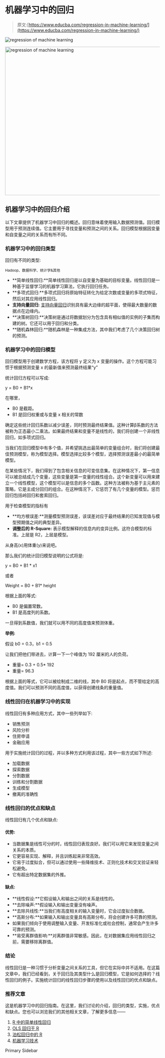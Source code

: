 # 机器学习中的回归

> 原文:[https://www.educba.com/regression-in-machine-learning/](https://www.educba.com/regression-in-machine-learning/)

![regression of machine learning](../Images/d13e3d2448e75134e9417aee92e4aac0.png)

<noscript><img class="alignnone size-full wp-image-282725" src="../Images/d13e3d2448e75134e9417aee92e4aac0.png" alt="regression of machine learning" width="863" height="482" srcset="https://cdn.educba.com/academy/wp-content/uploads/2020/01/regression-of-machine-learning.jpg.webp 863w,https://cdn.educba.com/academy/wp-content/uploads/2020/01/regression-of-machine-learning-300x168.jpg.webp 300w,https://cdn.educba.com/academy/wp-content/uploads/2020/01/regression-of-machine-learning-768x429.jpg.webp 768w" sizes="(max-width: 863px) 100vw, 863px" data-original-src="https://cdn.educba.com/academy/wp-content/uploads/2020/01/regression-of-machine-learning.jpg.webp"/></noscript>

## 机器学习中的回归介绍

以下文章提供了机器学习中回归的概述。回归意味着使用输入数据预测值。回归模型用于预测连续值。它主要用于寻找变量和预测之间的关系。回归模型根据因变量和自变量之间的关系而有所不同。

### 机器学习中的回归类型

回归有不同的类型:

<small>Hadoop、数据科学、统计学&其他</small>

*   **简单线性回归:**简单线性回归是以自变量为基础的目标变量。线性回归是一种基于监督学习的机器学习算法，它执行回归任务。
*   **多项式回归:**多项式回归将原始特征转化为给定次数或变量的多项式特征，然后对其应用线性回归。
*   **支持向量回归:** [支持向量回归](https://www.educba.com/support-vector-regression/)识别具有最大边缘的超平面，使得最大数量的数据点在边缘内。
*   **决策树回归:**决策树是通过将数据划分为包含具有相似值的实例的子集而构建的树。它还可以用于回归和分类。
*   **随机森林回归:**随机森林是一种集成方法，其中我们考虑了几个决策回归树的预测。

### 机器学习中的回归模型

回归模型用于创建数学方程，该方程将 y 定义为 x 变量的操作。这个方程可能习惯于根据预测变量 x 的最新值来预测最终结果“y”

统计回归方程可以写成:

y = B0 + B1*x

在哪里，

*   B0 是截距。
*   B1 是回归权重或与变量 x 相关的常数

确定这些统计回归系数以减少误差，同时预测最终结果值。这种计算β系数的方法被称为正态最小二乘法。如果最终结果和变量不是线性的，我们将创建一个非线性回归，如多项式回归。

当我们在回归模型中有多个值，并希望挑选出最简单的变量组合时，我们将创建最佳预测模型，称为模型选择。模型选择比较多个模型，选择预测误差最小的最简单模型。

在某些情况下，我们得到了包含相关信息的可变信息集。在这种情况下，第一信息可以被总结成几个变量，这些变量是第一变量的线性组合。这个新变量可以用来建立一个线性模型，这个模型可以是信息的多个函数。这种方法被称为基于主元素的策略，它是主成分回归的组合。在这种情况下，它惩罚了有几个变量的模型。惩罚回归包括岭回归和套索回归。

用于检查模型的指标有

*   **均方根误差:**测量模型预测误差，该误差对应于最终结果的已知发现值与模型预期值之间的典型差异。
*   **调整后的 R-Square:** 表示模型解释的信息内的变异比例。这符合模型的标准。上层是 R2，上层是模型。

从身高(x)用体重(y)来说吧。

那么我们的统计回归模型说明的公式将是:

y = B0 + B1 * x1

或者

Weight = B0 + B1* height

根据上面的等式:

*   B0 是偏置常数。
*   B1 是高度列的系数。

一旦得到系数值，我们就可以用不同的高度值来预测体重。

**举例:**

假设 b0 = 0.3，b1 = 0.5

让我们把他们带进去，计算一下一个峰值为 192 厘米的人的负荷。

*   重量= 0.3 + 0.5* 192
*   重量= 96.3

根据上面的等式，它可以被绘制成二维的线，其中 B0 将是起点，而不管给定的高度值。我们可以预测不同的高度值，以获得创建线条的重量值。

### 线性回归在机器学习中的实现

线性回归有多种应用方式，其中一些列举如下:

*   销售预测
*   风险分析
*   住房申请
*   金融应用

用于实施统计回归的过程，并以多种方式利用该过程，其中一些方式如下所述:

*   加载数据
*   探索数据
*   分割数据
*   训练和分割数据
*   生成模型
*   撤离的准确性

### 线性回归的优点和缺点

线性回归有几个优点和缺点:

#### 优势:

*   当数据集是线性可分的时，线性回归表现良好。我们可以用它来发现变量之间关系的本质。
*   它更容易实现、解释，并且训练起来非常高效。
*   它易于过度拟合，但可以通过使用一些降维技术、正则化技术和交叉验证来轻松避免。
*   它有超出特定数据集的外推。

#### 缺点:

*   **线性假设:**它假设输入和输出之间的关系是线性的。
*   **去除噪声:**假设输入和输出变量没有噪声。
*   **去除共线性:**当我们有高度相关的输入变量时，它会过度拟合数据。
*   **高斯分布:**如果输入和输出变量具有高斯分布，将会创建许多可靠的预测。
*   如果我们倾向于使用调整输入变量、开发标准化或社会控制，通常会产生许多可靠的预测。
*   **易受离群值影响:**对离群值非常敏感。因此，在对数据集应用线性回归之前，需要移除离群值。

### 结论

线性回归是一种习惯于分析变量之间关系的工具，但它在实际中并不适用。在这篇文章中，我们已经看到，关于回归及其类型什么是回归模型，它是如何选择的？线性回归的例子。实施统计回归的线性回归步骤的使用以及线性回归的优点和缺点。

### 推荐文章

这是机器学习中的回归指南。在这里，我们讨论的介绍，回归的类型，实施，优点和缺点。您也可以浏览我们的其他相关文章，了解更多信息——

1.  [R 中的简单线性回归](https://www.educba.com/simple-linear-regression-in-r/)
2.  [OLS 回归于 R](https://www.educba.com/ols-regression-in-r/)
3.  [泊松回归中的 R](https://www.educba.com/poisson-regression-in-r/)
4.  [机器学习技术](https://www.educba.com/machine-learning-techniques/)

<footer class="entry-footer">

<aside class="sidebar sidebar-primary widget-area" role="complementary" aria-label="Primary Sidebar">Primary Sidebar</aside>

</footer>